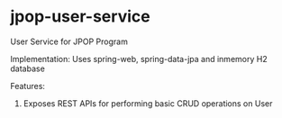 # jpop-user-service
User Service for JPOP Program

Implementation:
  Uses spring-web, spring-data-jpa and inmemory H2 database

Features:
1. Exposes REST APIs for performing basic CRUD operations on User

